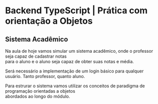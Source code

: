 # Backend TypeScript | Prática com orientação a Objetos

## Sistema Acadêmico

Na aula de hoje vamos simular um sistema acadêmico, onde o professor seja capaz de cadastrar notas  
para o aluno e o aluno seja capaz de obter suas notas e média.

Será necessário a implementação de um login básico para qualquer usuário. Tanto professor, quanto aluno.

Para estrurar o sistema vamos utilizar os conceitos de paradigma de programação orientadas a objetos  
abordados ao longo do módulo.
